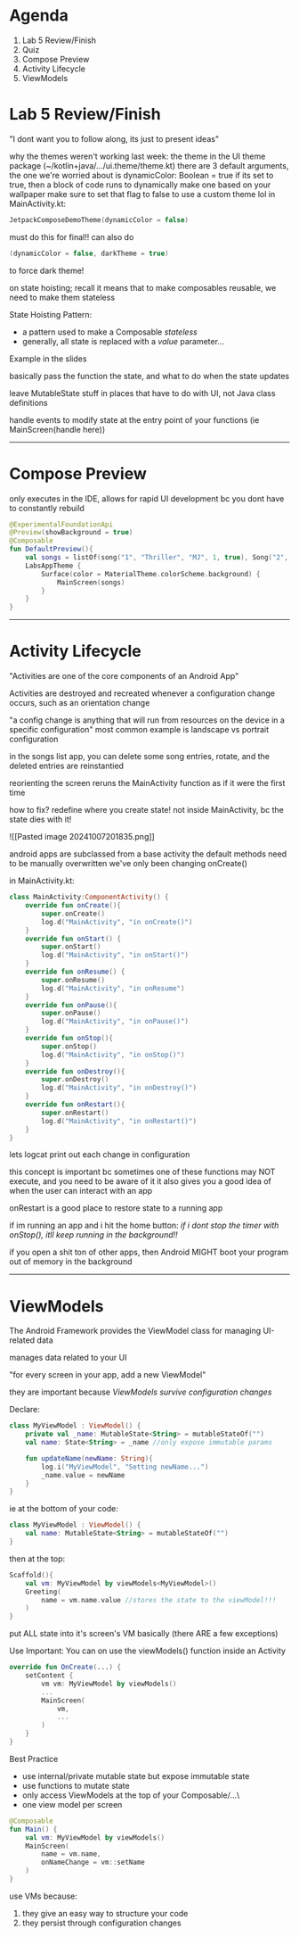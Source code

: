# Agenda
1. Lab 5 Review/Finish
2. Quiz
3. Compose Preview
4. Activity Lifecycle
5. ViewModels


# Lab 5 Review/Finish
"I dont want you to follow along, its just to present ideas"

why the themes weren't working last week:
	the theme in the UI theme package (~/kotlin+java/.../ui.theme/theme.kt)
	there are 3 default arguments, the one we're worried about is dynamicColor: Boolean = true
		if its set to true, then a block of code runs to dynamically make one based on your wallpaper
		make sure to set that flag to false to use a custom theme lol
	in MainActivity.kt:
``` kotlin
JetpackComposeDemoTheme(dynamicColor = false)
```
must do this for final!!
can also do
~~~ kotlin
(dynamicColor = false, darkTheme = true)
~~~
to force dark theme!

on state hoisting;
recall it means that to make composables reusable, we need to make them stateless

State Hoisting Pattern:
- a pattern used to make a Composable *stateless*
- generally, all state is replaced with a *value* parameter...

Example in the slides

basically pass the function the state, and what to do when the state updates

leave MutableState stuff in places that have to do with UI, not Java class definitions

handle events to modify state at the entry point of your functions (ie MainScreen(handle here))

-----------

# Compose Preview

only executes in the IDE, allows for rapid UI development bc you dont have to constantly rebuild
``` kotlin
@ExperimentalFoundationApi
@Preview(showBackground = true)
@Composable
fun DefaultPreview(){
	val songs = listOf(song("1", "Thriller", "MJ", 1, true), Song("2", "Hotline Bling", "Drake", 2, false))
	LabsAppTheme {
		Surface(color = MaterialTheme.colorScheme.background) {
			MainScreen(songs)
		}
	}
}
```


--------

# Activity Lifecycle

"Activities are one of the core components of an Android App"

Activities are destroyed and recreated whenever a configuration change occurs, such as an orientation change

"a config change is anything that will run from resources on the device in a specific configuration"
	most common example is landscape vs portrait configuration

in the songs list app, you can delete some song entries, rotate, and the deleted entries are reinstantied

reorienting the screen reruns the MainActivity function as if it were the first time

how to fix?
	redefine where you create state!
	not inside MainActivity, bc the state dies with it!

![[Pasted image 20241007201835.png]]


android apps are subclassed from a base activity
the default methods need to be manually overwritten
	we've only been changing onCreate()


in MainActivity.kt:
``` kotlin
class MainActivity:ComponentActivity() {
	override fun onCreate(){
		super.onCreate()
		log.d("MainActivity", "in onCreate()")
	}
	override fun onStart() {
		super.onStart()
		log.d("MainActivity", "in onStart()")
	}
	override fun onResume() {
		super.onResume()
		log.d("MainActivity", "in onResume")
	}
	override fun onPause(){
		super.onPause()
		log.d("MainActivity", "in onPause()")
	}
	override fun onStop(){
		super.onStop()
		log.d("MainActivity", "in onStop()")
	}
	override fun onDestroy(){
		super.onDestroy()
		log.d("MainActivity", "in onDestroy()")
	}
	override fun onRestart(){
		super.onRestart()
		log.d("MainActivity", "in onRestart()")
	}
}
```

lets logcat print out each change in configuration


this concept is important bc sometimes one of these functions may NOT execute, and you need to be aware of it
it also gives you a good idea of when the user can interact with an app

onRestart is a good place to restore state to a running app

if im running an app and i hit the home button:
	*if i dont stop the timer with onStop(), itll keep running in the background!!*

if you open a shit ton of other apps, then Android MIGHT boot your program out of memory in the background

--------------
# ViewModels
The Android Framework provides the ViewModel class for managing UI-related data

manages data related to your UI

"for every screen in your app, add a new ViewModel"

they are important because
	*ViewModels survive configuration changes*

Declare:
``` Kotlin
class MyViewModel : ViewModel() {
	private val _name: MutableState<String> = mutableStateOf("")
	val name: State<String> = _name //only expose immutable params

	fun updateName(newName: String){
		log.i("MyViewModel", "Setting newName...")
		_name.value = newName
	}
}
```

ie at the bottom of your code:
``` Kotlin
class MyViewModel : ViewModel() {
	val name: MutableState<String> = mutableStateOf("")
}
```
then at the top:

``` Kotlin
Scaffold(){
	val vm: MyViewModel by viewModels<MyViewModel>()
	Greeting(
		name = vm.name.value //stores the state to the viewModel!!!
	)
}
```


put ALL state into it's screen's VM basically (there ARE a few exceptions)

Use
Important: You can on use the viewModels() function inside an Activity
``` Kotlin
override fun OnCreate(...) {
	setContent {
		vm vm: MyViewModel by viewModels()
		...
		MainScreen(
			vm,
			...
		)
	}
}
```

Best Practice
- use internal/private mutable state but expose immutable state
- use functions to mutate state
- only access ViewModels at the top of your Composable/...\
- one view model per screen

``` Kotlin
@Composable
fun Main() {
	val vm: MyViewModel by viewModels()
	MainScreen(
		name = vm.name,
		onNameChange = vm::setName
	)
}
```
use VMs because:
1. they give an easy way to structure your code
2. they persist through configuration changes